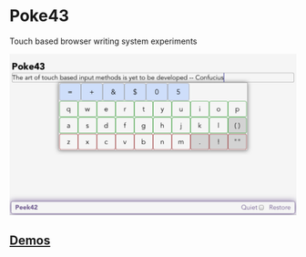 # Poke43

Touch based browser writing system experiments

![Screenshot](./screenshot.png)

## [Demos](https://rpeev.github.io/poke43/)
